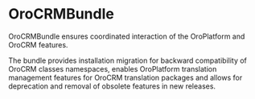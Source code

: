 # OroCRMBundle

OroCRMBundle ensures coordinated interaction of the OroPlatform and OroCRM features.

The bundle provides installation migration for backward compatibility of OroCRM classes namespaces, enables OroPlatform translation management features for OroCRM translation packages and allows for deprecation and removal of obsolete features in new releases.
